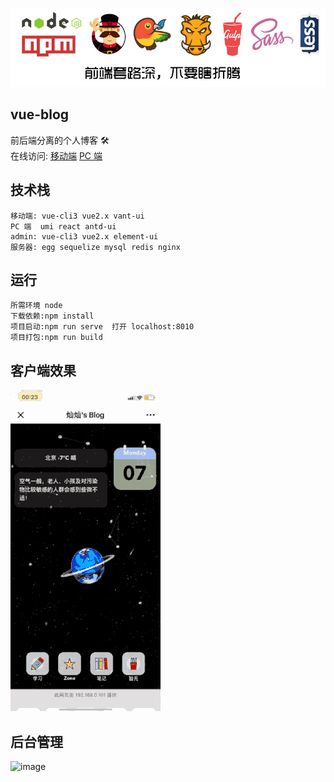 ![image](https://github.com/z253573760/vue-blog/blob/master/src/assets/image/github.jpg?raw=true)

## vue-blog

前后端分离的个人博客 🛠️  
在线访问:
[移动端](http://cc.ztsky.cn)
[PC 端](http://cc.ztsky.cn:8011)

## 技术栈

```
移动端: vue-cli3 vue2.x vant-ui
PC 端  umi react antd-ui
admin: vue-cli3 vue2.x element-ui
服务器: egg sequelize mysql redis nginx
```

## 运行

```
所需环境 node
下载依赖:npm install
项目启动:npm run serve  打开 localhost:8010
项目打包:npm run build
```

## 客户端效果

![image](https://github.com/z253573760/vue-blog/blob/master/src/assets/image/blog.gif?raw=true)

## 后台管理

![image](https://github.com/z253573760/vue-blog/blob/master/src/assets/image/admin.png?raw=true)
